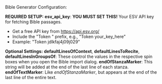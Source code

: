Bible Generator Configuration:

**REQUIRED SETUP:**
**esv_api_key**: **YOU MUST SET THIS!** Your ESV API key for fetching Bible passages.

- Get a free API key from https://api.esv.org/
- Include the "Token " prefix, e.g., "Token your_key_here"
- Example: "Token jdlkfaj4j09j029"

**Optional Settings:**
**defaultLinesOfContext**, **defaultLinesToRecite**, **defaultLinesInGroupsOf**: These control the values in the respective spin boxes when you open the Bible import dialog.
**endOfStanzaMarker**: This string will be added at the end of the last line of each stanza.
**endOfTextMarker**: Like _endOfStanzaMarker_, but appears at the end of the last line of the entire text.
